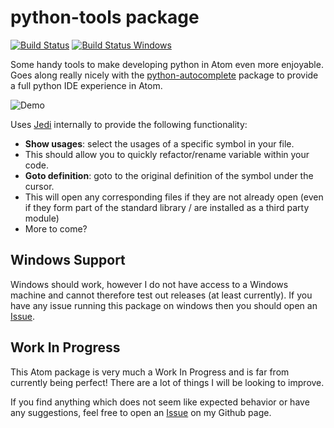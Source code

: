 # python-tools package

[![Build Status](https://travis-ci.org/MichaelAquilina/python-tools.svg)](https://travis-ci.org/michaelaquilina/python-tools)
[![Build Status Windows](https://ci.appveyor.com/api/projects/status/jnu90b2bgqar87es?svg=true)](https://ci.appveyor.com/project/MichaelAquilina/python-tools)

Some handy tools to make developing python in Atom even more enjoyable. Goes along really nicely with the [python-autocomplete](https://atom.io/packages/autocomplete-python) package to provide a full python IDE experience in Atom.

![Demo](http://i738.photobucket.com/albums/xx27/Michael_Aquilina/output_zps4qx1snfe.gif)

Uses [Jedi](https://pypi.python.org/pypi/jedi) internally to provide the following functionality:
- **Show usages**: select the usages of a specific symbol in your file.
- This should allow you to quickly refactor/rename variable within your code.
- **Goto definition**: goto to the original definition of the symbol under the cursor.
- This will open any corresponding files if they are not already open (even if they form part of the standard library / are installed as a third party module)
- More to come?

## Windows Support
Windows should work, however I do not have access to a Windows machine and cannot therefore test out releases (at least currently). If you have any issue running this
package on windows then you should open an [Issue](https://github.com/michaelaquilina/python-tools/issues).

## Work In Progress

This Atom package is very much a Work In Progress and is far from currently being perfect! There are a lot of things I will be looking to improve.

If you find anything which does not seem like expected behavior or have any suggestions, feel free to open an [Issue](https://github.com/michaelaquilina/python-tools/issues) on my Github page.
